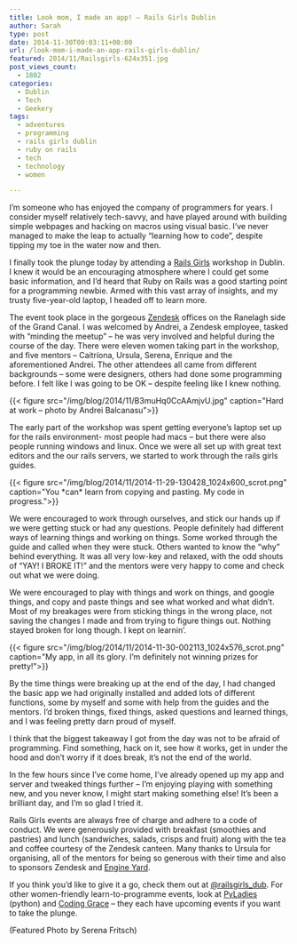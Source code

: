 ```yaml
---
title: Look mom, I made an app! – Rails Girls Dublin
author: Sarah
type: post
date: 2014-11-30T00:03:11+00:00
url: /look-mom-i-made-an-app-rails-girls-dublin/
featured: 2014/11/Railsgirls-624x351.jpg
post_views_count:
  - 1802
categories:
  - Dublin
  - Tech
  - Geekery
tags:
  - adventures
  - programming
  - rails girls dublin
  - ruby on rails
  - tech
  - technology
  - women

---
```

I&#8217;m someone who has enjoyed the company of programmers for years. I consider myself relatively tech-savvy, and have played around with building simple webpages and hacking on macros using visual basic. I&#8217;ve never managed to make the leap to actually “learning how to code”, despite tipping my toe in the water now and then.

I finally took the plunge today by attending a <a href="http://railsgirls.com/" target="_blank">Rails Girls</a> workshop in Dublin. I knew it would be an encouraging atmosphere where I could get some basic information, and I&#8217;d heard that Ruby on Rails was a good starting point for a programming newbie. Armed with this vast array of insights, and my trusty five-year-old laptop, I headed off to learn more.

The event took place in the gorgeous <a href="https://www.zendesk.com" target="_blank">Zendesk</a> offices on the Ranelagh side of the Grand Canal. I was welcomed by Andrei, a Zendesk employee, tasked with “minding the meetup” &#8211; he was very involved and helpful during the course of the day. There were eleven women taking part in the workshop, and five mentors &#8211; Caitríona, Ursula, Serena, Enrique and the aforementioned Andrei. The other attendees all came from different backgrounds &#8211; some were designers, others had done some programming before. I felt like I was going to be OK &#8211; despite feeling like I knew nothing.

{{< figure src="/img/blog/2014/11/B3muHq0CcAAmjvU.jpg" caption="Hard at work &#8211; photo by Andrei Balcanasu">}}

The early part of the workshop was spent getting everyone’s laptop set up for the rails environment- most people had macs &#8211; but there were also  people running windows and linux. Once we were all set up with great text editors and the our rails servers, we started to work through the rails girls guides.

{{< figure src="/img/blog/2014/11/2014-11-29-130428_1024x600_scrot.png" caption="You \*can\* learn from copying and pasting. My code in progress.">}}

We were encouraged to work through ourselves, and stick our hands up if we were getting stuck or had any questions. People definitely had different ways of learning things and working on things. Some worked through the guide and called when they were stuck. Others wanted to know the &#8220;why&#8221; behind everything. It was all very low-key and relaxed, with the odd shouts of “YAY! I BROKE IT!” and the mentors were very happy to come and check out what we were doing.

We were encouraged to play with things and work on things, and google things, and copy and paste things and see what worked and what didn&#8217;t. Most of my breakages were from sticking things in the wrong place, not saving the changes I made and from trying to figure things out. Nothing stayed broken for long though. I kept on learnin&#8217;.

{{< figure src="/img/blog/2014/11/2014-11-30-002113_1024x576_scrot.png" caption="My app, in all its glory. I&#8217;m definitely not winning prizes for pretty!">}}

By the time things were breaking up at the end of the day, I had changed the basic app we had originally installed and added lots of different functions, some by myself and some with help from the guides and the mentors. I’d broken things, fixed things, asked questions and learned things, and I was feeling pretty darn proud of myself.

I think that the biggest takeaway I got from the day was not to be afraid of programming. Find something, hack on it, see how it works, get in under the hood and don’t worry if it does break, it&#8217;s not the end of the world.

In the few hours since I’ve come home, I’ve already opened up my app and server and tweaked things further &#8211; I’m enjoying playing with something new, and you never know, I might start making something else! It&#8217;s been a brilliant day, and I&#8217;m so glad I tried it.

Rails Girls events are always free of charge and adhere to a code of conduct. We were generously provided with breakfast (smoothies and pastries) and lunch (sandwiches, salads, crisps and fruit) along with the tea and coffee courtesy of the Zendesk canteen. Many thanks to Ursula for organising, all of the mentors for being so generous with their time and also to sponsors Zendesk and [Engine Yard](https://www.engineyard.com).

If you think you’d like to give it a go, check them out at [@railsgirls_dub](http://twitter.com/railsgirls_dub). For other women-friendly learn-to-programme events, look at <a href="http://www.meetup.com/PyLadiesDublin/" target="_blank">PyLadies</a> (python) and <a href="https://codinggrace.com/" target="_blank">Coding Grace</a> &#8211; they each have upcoming events if you want to take the plunge.

(Featured Photo by Serena Fritsch)

&nbsp;

 [1]: /img/blog/2014/11/Railsgirls.jpg
 [2]: /img/blog/2014/11/B3muHq0CcAAmjvU.jpg
 [3]: /img/blog/2014/11/2014-11-29-130428_1024x600_scrot.png
 [4]: /img/blog/2014/11/2014-11-30-002113_1024x576_scrot.png